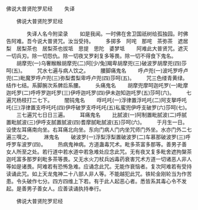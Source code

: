   佛说大普贤陀罗尼经
　　失译




　　佛说大普贤陀罗尼经

　　　　失译人名今附梁录
　　如是我闻。一时佛在舍卫国祇树给孤独园。时佛告阿难。吾今说大普贤咒。汝当受持。
　　多掷多　阿咤　那咤　茶弥茶　遮居梨　居梨茶也　居梨茶也拔坻　思提　思陀　婆梦坻
　　阿难此大普贤咒。遮灭一切兵刃。除一切怨仇。除一切夜叉罗刹复多等畏。除一切不得食下鬼名。
　　胡摩兜(一)乌奢睺睺胡摩兜(二)阿[少/兔]羯卑胡摩兜(三)破波罗胡摩兜(四)莎呵(五)。
　　咒水七遍与病人饮之。
　　腰脚痛鬼名
　　呼卢兜(一)波吒罗呼卢兜(二)毗魔罗呼卢兜(三)弥梨耆梨卑呼卢兜(四)莎呵(五)。
　　咒三色缕青黄绿。结作七结。系脚腕次系髀后系腰。
　　头痛鬼名
　　胡摩兜摩呵迦吒罗(一)毗摩迦吒罗(二)呼呼罗迦吒罗(三)伊呼迦吒罗(四)伊未迦知迦吒罗(五)莎呵(六)。
　　七遍咒杨枝打二七下。
　　闇钝鬼名
　　哹吒吒(一)浮律置浮吒吒(二)阿支拏呼吒吒(三)浮律置支呼吒吒(四)伊呼破罗支呼吒吒(五)私蜜兜伊呼支破罗(六)莎呵(七)。
　　三七遍咒七日日三遍。
　　耳痛鬼名
　　比腻波(一)阿制置毗腻波(二)呼腻置毗腻波(三)伊呼支腻置腻波(四)耆摩腻毗腻波(五)莎呵(六)。
　　于月生一日。设使左耳痛南向坐。右耳痛北向坐。东向门病人门内坐咒师门外坐。水亦门外二七遍三噀之。
　　淋鬼名
　　破波罗(一)浮梨浮梨置破波罗(二)车慕那破波罗(三)呼呼罗车波罗(四)。
　　热病鬼神病。方道蛊毒咒术。毗多茶富多那等。善男子善女人所至之处。若行道中若水道中若急难处应念此咒。无有夜叉复多毗舍遮拘槃茶迦吒富多那罗刹毗多茶等畏。又无水火刀杖兵凶毒药衰害咒术方道一切诸恶人非人等如是诸畏。阿难若有恐怖急难。应诵念此咒。无能作衰恼者。复次阿难若有受持读诵此咒。如上天龙鬼神二十八部人非人等。不能越犯此咒。铁轮金刚轮当为作苦患。令头破作七分。四方四维上下若。有于此人起恶心者。悉皆系其毒心令不发起。是善男子善女人。应善读诵执持奉行。

　　佛说大普贤陀罗尼经


